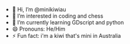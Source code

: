 - 👋 Hi, I’m @minikiwiau
- 👀 I’m interested in coding and chess
- 🌱 I’m currently learning GDscript and python
- 😄 Pronouns: He/Him
- ⚡ Fun fact: i'm a kiwi that's mini in Australia

<!---
minikiwiau/minikiwiau is a ✨ special ✨ repository because its `README.md` (this file) appears on your GitHub profile.
You can click the Preview link to take a look at your changes.
--->
